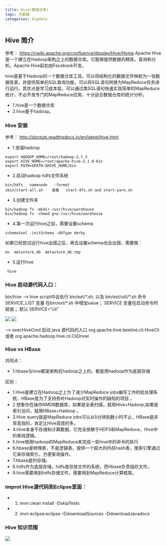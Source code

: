 ```yaml
---
title: Hive(数据仓库)
tags: 大数据
categories: bigdata
---
```

## Hive 简介
参考： https://cwiki.apache.org/confluence/display/Hive/Home
Apache Hive是一个建立在Hadoop架构之上的数据仓库。它能够提供数据的精炼，查询和分析。Apache Hive起初由Facebook开发。

hive是基于Hadoop的一个数据仓库工具，可以将结构化的数据文件映射为一张数据库表，并提供简单的SQL查询功能，可以将SQL语句转换为MapReduce任务进行运行。其优点是学习成本低，可以通过类SQL语句快速实现简单的MapReduce统计，不必开发专门的MapReduce应用，十分适合数据仓库的统计分析。

- 1.hive是一个数据仓库
- 2.hive基于hadoop。

### Hive 安装
参考： http://doctuts.readthedocs.io/en/latest/hive.html
- 1.安装hadoop
```
export HADOOP_HOME=/root/hadoop-2.7.3
export HIVE_HOME=/root/apache-hive-2.1.0-bin
export PATH=$PATH:$HIVE_HOME/bin
```
- 2.启动hadoop hdfs文件系统
```
bin/hdfs   namenode   -format
sbin/start-all.sh    或者   start-dfs.sh and start-yarn.sh
```
- 3.创建文件夹
```
bin/hadoop fs -mkdir /usr/hive/warehouse
bin/hadoop fs -chmod g+w /usr/hive/warehouse
```
- 4.第一次运行hive之前，需要设置schema
```
schematool -initSchema -dbType derby
```
如果已经尝试运行hive出错之后，再去设置schema也会出错，需要做：
```
mv  metastore_db  metastore_db.tmp
```
- 5.运行hive
```
 hive
```
### Hive 启动源代码入口：
bin/hive  —>  hive script中会执行  bin/ext/\*.sh, 以及 bin/ext/util/\*.sh 命令
SERVICE_LIST 变量 在bin/ext/\*.sh 中增加value；
SERVICE 变量在启动命令时 赋值； 默认   SERVICE="cli"

![](/images/Hive_Code_1.png) ![](/images/Hive_Code_2.png)

—>   execHiveCmd 启动 java 源代码的入口               org.apache.hive.beeline.cli.HiveCli   或者   org.apache.hadoop.hive.cli.CliDriver

### Hive vs HBase
共同点：
- 1.hbase与hive都是架构在hadoop之上的。都是用hadoop作为底层存储

区别：
- 1.Hive是建立在Hadoop之上为了减少MapReduce jobs编写工作的批处理系统，HBase是为了支持弥补Hadoop对实时操作的缺陷的项目 。
- 2.想象你在操作RMDB数据库，如果是全表扫描，就用Hive+Hadoop,如果是索引访问，就用HBase+Hadoop 。
- 3.Hive query就是MapReduce jobs可以从5分钟到数小时不止，HBase是非常高效的，肯定比Hive高效的多。
- 4.Hive本身不存储和计算数据，它完全依赖于HDFS和MapReduce，Hive中的表纯逻辑。
- 5.hive借用hadoop的MapReduce来完成一些hive中的命令的执行
- 6.hbase是物理表，不是逻辑表，提供一个超大的内存hash表，搜索引擎通过它来存储索引，方便查询操作。
- 7.hbase是列存储。
- 8.hdfs作为底层存储，hdfs是存放文件的系统，而Hbase负责组织文件。
- 9.hive需要用到hdfs存储文件，需要用到MapReduce计算框架。

### improt Hive源代码到Eclipse里面：
- 1. mvn clean install -DskipTests
- 2. mvn eclipse:eclipse -DdownloadSources -DdownloadJavadocs

### Hive 知识范围
![](/images/Hive_Related.png)
